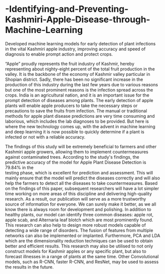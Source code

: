 # -Identifying-and-Preventing-Kashmiri-Apple-Disease-through-Machine-Learning
Developed machine learning models for early detection of plant infections in the vital Kashmiri apple industry, improving accuracy and speed of diagnosis to enable prompt action and protect crops.

“Apple” proudly represents the fruit industry of Kashmir, hereby representing about nighty-eight percent of the total fruit production in the valley. It is the backbone of the economy of Kashmir valley particular in Shopian district. Sadly, there has been no significant increase in the production of this industry during the last few years due to various reasons but one of the most prominent reasons is the infection spread across the crops. India is an agricultural nation, and it is an important issue for the prompt detection of diseases among plants. The early detection of apple plants will enable apple producers to take the necessary steps or precautions to save the fruits from infection. The manual or traditional methods for apple plant disease predictions are very time consuming and laborious, which includes the lab diagnoses to be provided. But here is where the new technology comes up, with the advent in machine learning and deep learning it is now possible to quickly determine if a plant is infected or not with a reliable accuracy.  


The findings of this study will be extremely beneficial to farmers and other Kashmiri apple growers, allowing them to implement countermeasures against contaminated trees. According to the study's findings, the predictive accuracy of the model for Apple Plant Disease Detection is 79.84% in the  
testing phase, which is excellent for prediction and assessment. This will mainly ensure that the model will predict the diseases correctly and will also help the farmers to detect all the diseases to take countermeasures. Based on the findings of this paper, subsequent researchers will have a lot simpler time working on more areas of this discipline and delivering high-quality research. As a result, our publication will serve as a more trustworthy source of information for everyone. We can surely make it better, as we all know there is always room for development and polishing. In addition to healthy plants, our model can identify three common diseases: apple rot, apple scab, and Alternaria leaf blotch which are most prominently found. This research can also help to design more robust models capable of detecting a wide range of disorders. The fusion of features from multiple networks can also be implemented or implanted. Furthermore, PCA and LDA which are the dimensionality reduction techniques can be used to obtain better and efficient   results. This research may also be utilised to not only construct models for Kashmir apples or any specific plant, but also to forecast illnesses in a range of plants at the same time. Other Convolutional models, such as R-CNN, faster R-CNN, and ResNet, may be used to assess the results in the future.  
